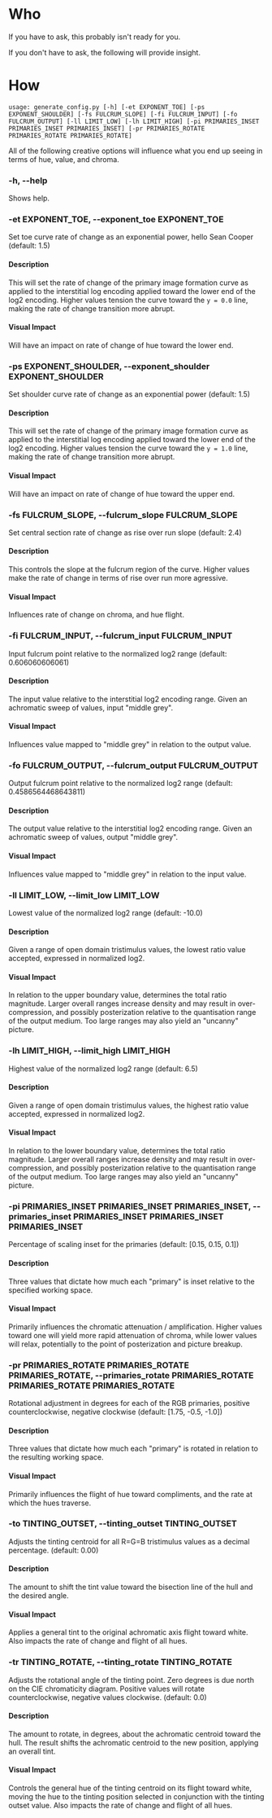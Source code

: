 # **Who**
If you have to ask, this probably isn't ready for you.

If you don't have to ask, the following will provide insight.

# **How**

```
usage: generate_config.py [-h] [-et EXPONENT_TOE] [-ps EXPONENT_SHOULDER] [-fs FULCRUM_SLOPE] [-fi FULCRUM_INPUT] [-fo FULCRUM_OUTPUT] [-ll LIMIT_LOW] [-lh LIMIT_HIGH] [-pi PRIMARIES_INSET PRIMARIES_INSET PRIMARIES_INSET] [-pr PRIMARIES_ROTATE PRIMARIES_ROTATE PRIMARIES_ROTATE]
```
All of the following creative options will influence what you end up seeing in terms of hue, value, and chroma.

### **-h, --help**
Shows help.

### **-et EXPONENT_TOE, --exponent_toe EXPONENT_TOE**
Set toe curve rate of change as an exponential power, hello Sean Cooper (default: 1.5)

#### **Description**
This will set the rate of change of the primary image formation curve as applied to the interstitial log encoding applied toward the lower end of the log2 encoding. Higher values tension the curve toward the `y = 0.0` line, making the rate of change transition more abrupt.

#### **Visual Impact**
Will have an impact on rate of change of hue toward the lower end.

### **-ps EXPONENT_SHOULDER, --exponent_shoulder EXPONENT_SHOULDER**
Set shoulder curve rate of change as an exponential power (default: 1.5)

#### **Description**
This will set the rate of change of the primary image formation curve as applied to the interstitial log encoding applied toward the lower end of the log2 encoding. Higher values tension the curve toward the `y = 1.0` line, making the rate of change transition more abrupt.

#### **Visual Impact**
Will have an impact on rate of change of hue toward the upper end.

### **-fs FULCRUM_SLOPE, --fulcrum_slope FULCRUM_SLOPE**
Set central section rate of change as rise over run slope (default: 2.4)

#### **Description**
This controls the slope at the fulcrum region of the curve. Higher values make the rate of change in terms of rise over run more agressive.

#### **Visual Impact**
Influences rate of change on chroma, and hue flight.

### **-fi FULCRUM_INPUT, --fulcrum_input FULCRUM_INPUT**
Input fulcrum point relative to the normalized log2 range (default: 0.606060606061)

#### **Description**
The input value relative to the interstitial log2 encoding range. Given an achromatic sweep of values, input "middle grey".

#### **Visual Impact**
Influences value mapped to "middle grey" in relation to the output value.

### **-fo FULCRUM_OUTPUT, --fulcrum_output FULCRUM_OUTPUT**
Output fulcrum point relative to the normalized log2 range (default: 0.4586564468643811)

#### **Description**
The output value relative to the interstitial log2 encoding range. Given an achromatic sweep of values, output "middle grey".

#### **Visual Impact**
Influences value mapped to "middle grey" in relation to the input value.

### **-ll LIMIT_LOW, --limit_low LIMIT_LOW**
Lowest value of the normalized log2 range (default: -10.0)

#### **Description**
Given a range of open domain tristimulus values, the lowest ratio value accepted, expressed in normalized log2.

#### **Visual Impact**
In relation to the upper boundary value, determines the total ratio magnitude. Larger overall ranges increase density and may result in over-compression, and possibly posterization relative to the quantisation range of the output medium. Too large ranges may also yield an "uncanny" picture.

### **-lh LIMIT_HIGH, --limit_high LIMIT_HIGH**
Highest value of the normalized log2 range (default: 6.5)

#### **Description**
Given a range of open domain tristimulus values, the highest ratio value accepted, expressed in normalized log2.

#### **Visual Impact**
In relation to the lower boundary value, determines the total ratio magnitude. Larger overall ranges increase density and may result in over-compression, and possibly posterization relative to the quantisation range of the output medium. Too large ranges may also yield an "uncanny" picture.

### **-pi PRIMARIES_INSET PRIMARIES_INSET PRIMARIES_INSET, --primaries_inset PRIMARIES_INSET PRIMARIES_INSET PRIMARIES_INSET**
Percentage of scaling inset for the primaries (default: [0.15, 0.15, 0.1])

#### **Description**
Three values that dictate how much each "primary" is inset relative to the specified working space.

#### **Visual Impact**
Primarily influences the chromatic attenuation / amplification. Higher values toward one will yield more rapid attenuation of chroma, while lower values will relax, potentially to the point of posterization and picture breakup.

### **-pr PRIMARIES_ROTATE PRIMARIES_ROTATE PRIMARIES_ROTATE, --primaries_rotate PRIMARIES_ROTATE PRIMARIES_ROTATE PRIMARIES_ROTATE**
Rotational adjustment in degrees for each of the RGB primaries, positive counterclockwise, negative clockwise (default: [1.75, -0.5, -1.0])

#### **Description**
Three values that dictate how much each "primary" is rotated in relation to the resulting working space.

#### **Visual Impact**
Primarily influences the flight of hue toward compliments, and the rate at which the hues traverse.

### **-to TINTING_OUTSET, --tinting_outset TINTING_OUTSET**
Adjusts the tinting centroid for all R=G=B tristimulus values as a decimal percentage. (default: 0.00)
#### **Description**
The amount to shift the tint value toward the bisection line of the hull and the desired angle.
#### **Visual Impact**
Applies a general tint to the original achromatic axis flight toward white. Also impacts the rate of change and flight of all hues.

### **-tr TINTING_ROTATE, --tinting_rotate TINTING_ROTATE**
Adjusts the rotational angle of the tinting point. Zero degrees is due north on the CIE chromaticity diagram. Positive values will rotate counterclockwise, negative values clockwise. (default: 0.0)
#### **Description**
The amount to rotate, in degrees, about the achromatic centroid toward the hull. The result shifts the achromatic centroid to the new position, applying an overall tint.
#### **Visual Impact**
Controls the general hue of the tinting centroid on its flight toward white, moving the hue to the tinting position selected in conjunction with the tinting outset value. Also impacts the rate of change and flight of all hues.